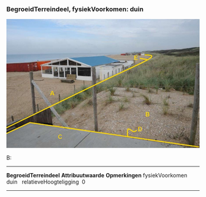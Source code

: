 <div>

### BegroeidTerreindeel, fysiekVoorkomen: duin

![](media/image44.jpg)

B:

  ------------------------- --------------------- -----------------
  **BegroeidTerreindeel**   **Attribuutwaarde**   **Opmerkingen**
  fysiekVoorkomen           duin                   
  relatieveHoogteligging     0                     
  ------------------------- --------------------- -----------------

</div>
